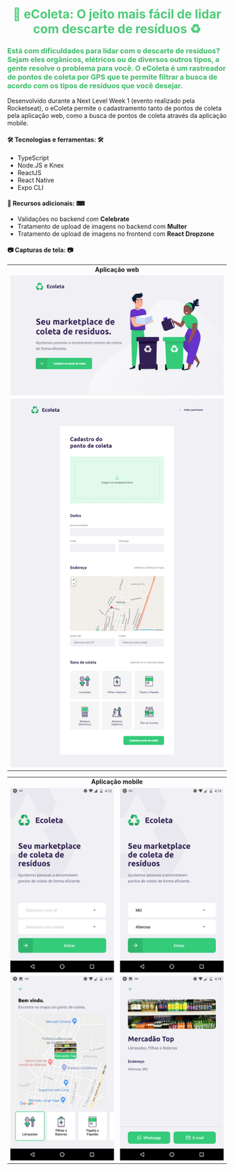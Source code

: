<h1
    align="center"
    style="color: #4ECB79;"
>
    📲 eColeta: O jeito mais fácil de lidar com descarte de resíduos ♻
</h1>

<h3
    style="color: #3DBA68;"
>
    Está com dificuldades para lidar com o descarte de resíduos? Sejam eles orgânicos, elétricos ou de diversos outros tipos, a gente resolve o problema para você. O eColeta é um rastreador de pontos de coleta por GPS que te permite filtrar a busca de acordo com os tipos de resíduos que você desejar.
</h3>

<p>Desenvolvido durante a Next Level Week 1 (evento realizado pela Rocketseat), o eColeta permite o cadastramento tanto de pontos de coleta pela aplicação web, como a busca de pontos de coleta através da aplicação mobile.</p>

<h4>🛠 Tecnologias e ferramentas: 🛠</h4>
<ul>
    <li>TypeScript</li>
    <li>Node.JS e Knex</li>
    <li>ReactJS</li>
    <li>React Native</li>
    <li>Expo CLI</li>
</ul>

<h4>📑 Recursos adicionais: ⌨</h4>
<ul>
    <li>Validações no backend com <strong>Celebrate</strong></li>
    <li>Tratamento de upload de imagens no backend com <strong>Multer</strong></li>
    <li>Tratamento de upload de imagens no frontend com <strong>React Dropzone</strong></li>
</ul>

<h4>📷 Capturas de tela: 📷</h4>
<table>
    <tr><td align="center"><strong>Aplicação web</strong></td></tr>
    <tr>
        <td>
            <img
                src="screenshots/web_home.png"
                alt="Landing page da aplicação web"
                title="Landing page da aplicação web"
            />
        </td>
    </tr>
    <tr>
        <td>
            <img
                src="screenshots/web_register.png"
                alt="Página de cadastro de ponto de coleta na aplicação web"
                title="Página de cadastro de ponto de coleta na aplicação web"
            />
        </td>
    </tr>
</table>

<table>
    <tr><td colspan="2" align="center"><strong>Aplicação mobile</strong></td></tr>
    <tr>
        <td>
            <img
                src="screenshots/mobile_home_empty.png"
                alt="Landing page da aplicação mobile"
                title="Landing page da aplicação mobile"
            />
        </td>
        <td>
            <img
                src="screenshots/mobile_home_filled.png"
                alt="Landing page da aplicação web com campos preenchidos"
                title="Landing page da aplicação web com campos preenchidos"
            />
        </td>
    </tr>
    <tr>
        <td>
            <img
                src="screenshots/mobile_map_points.png"
                alt="Listagem de pontos de coleta no mapa da aplicação mobile"
                title="Listagem de pontos de coleta no mapa da aplicação mobile"
            />
        </td>
        <td>
            <img
                src="screenshots/mobile_point_details.png"
                alt="Tela de detalhes do ponto de coleta na aplicação mobile"
                title="Tela de detalhes do ponto de coleta na aplicação mobile"
            />
        </td>
    </tr>
</table>